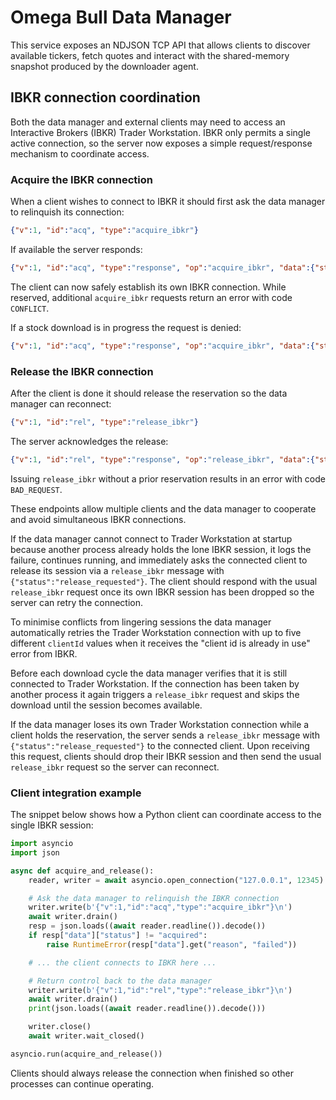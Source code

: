 # Omega Bull Data Manager

This service exposes an NDJSON TCP API that allows clients to discover
available tickers, fetch quotes and interact with the shared-memory snapshot
produced by the downloader agent.

## IBKR connection coordination

Both the data manager and external clients may need to access an Interactive
Brokers (IBKR) Trader Workstation.  IBKR only permits a single active
connection, so the server now exposes a simple request/response mechanism to
coordinate access.

### Acquire the IBKR connection

When a client wishes to connect to IBKR it should first ask the data manager to
relinquish its connection:

```json
{"v":1, "id":"acq", "type":"acquire_ibkr"}
```

If available the server responds:

```json
{"v":1, "id":"acq", "type":"response", "op":"acquire_ibkr", "data":{"status":"acquired"}}
```

The client can now safely establish its own IBKR connection.  While reserved,
additional `acquire_ibkr` requests return an error with code `CONFLICT`.

If a stock download is in progress the request is denied:

```json
{"v":1, "id":"acq", "type":"response", "op":"acquire_ibkr", "data":{"status":"denied","reason":"wait until stock download is finished"}}
```

### Release the IBKR connection

After the client is done it should release the reservation so the data manager
can reconnect:

```json
{"v":1, "id":"rel", "type":"release_ibkr"}
```

The server acknowledges the release:

```json
{"v":1, "id":"rel", "type":"response", "op":"release_ibkr", "data":{"status":"released"}}
```

Issuing `release_ibkr` without a prior reservation results in an error with
code `BAD_REQUEST`.

These endpoints allow multiple clients and the data manager to cooperate and
avoid simultaneous IBKR connections.

If the data manager cannot connect to Trader Workstation at startup because
another process already holds the lone IBKR session, it logs the failure,
continues running, and immediately asks the connected client to release its
session via a `release_ibkr` message with `{"status":"release_requested"}`.
The client should respond with the usual `release_ibkr` request once its own
IBKR session has been dropped so the server can retry the connection.

To minimise conflicts from lingering sessions the data manager automatically
retries the Trader Workstation connection with up to five different
`clientId` values when it receives the "client id is already in use" error
from IBKR.

Before each download cycle the data manager verifies that it is still
connected to Trader Workstation.  If the connection has been taken by another
process it again triggers a `release_ibkr` request and skips the download
until the session becomes available.

If the data manager loses its own Trader Workstation connection while a client
holds the reservation, the server sends a `release_ibkr` message with
`{"status":"release_requested"}` to the connected client.  Upon receiving this
request, clients should drop their IBKR session and then send the usual
`release_ibkr` request so the server can reconnect.


### Client integration example

The snippet below shows how a Python client can coordinate access to the single IBKR session:

```python
import asyncio
import json

async def acquire_and_release():
    reader, writer = await asyncio.open_connection("127.0.0.1", 12345)

    # Ask the data manager to relinquish the IBKR connection
    writer.write(b'{"v":1,"id":"acq","type":"acquire_ibkr"}\n')
    await writer.drain()
    resp = json.loads((await reader.readline()).decode())
    if resp["data"]["status"] != "acquired":
        raise RuntimeError(resp["data"].get("reason", "failed"))

    # ... the client connects to IBKR here ...

    # Return control back to the data manager
    writer.write(b'{"v":1,"id":"rel","type":"release_ibkr"}\n')
    await writer.drain()
    print(json.loads((await reader.readline()).decode()))

    writer.close()
    await writer.wait_closed()

asyncio.run(acquire_and_release())
```

Clients should always release the connection when finished so other processes can continue operating.

